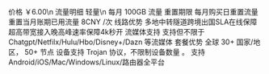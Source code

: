价格 ￥6.00\n
流量明细 轻量\n
每月 100GB 流量
重置期限
每月购买日重置流量
重置当月账期已用流量 8CNY /次
线路优势
多地中转隧道跨境出国SLA在线保障
超高带宽接入晚高峰速率保障4k秒开
流媒体支持
支持但不限于 Chatgpt/Netfilx/Hulu/Hbo/Disney+/Dazn 等流媒体
套餐优势
全球 30+ 国家/地区， 50+ 节点
设备支持
Trojan 协议，不限制设备数量 。
支持Android/iOS/Mac/Windows/Linux/路由器全平台
